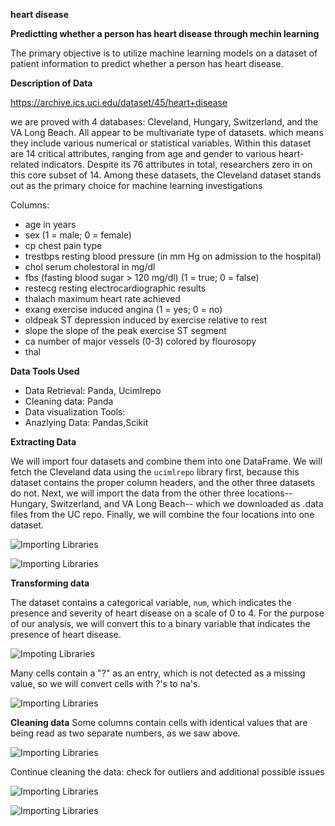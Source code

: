 **heart disease**

**Predictting whether a person has heart disease through mechin learning**

The primary objective is to utilize machine learning models on a dataset of patient information to predict whether a person has heart disease.

**Description of Data**

https://archive.ics.uci.edu/dataset/45/heart+disease

we are proved with 4 databases: Cleveland, Hungary, Switzerland, and the VA Long Beach. All appear to be multivariate type of datasets. which means they include various numerical or statistical variables. Within this dataset are 14 critical attributes, ranging from age and gender to various heart-related indicators. Despite its 76 attributes in total, researchers zero in on this core subset of 14. Among these datasets, the Cleveland dataset stands out as the primary choice for machine learning investigations

Columns:
- age in years
- sex (1 = male; 0 = female)
- cp chest pain type
- trestbps resting blood pressure (in mm Hg on admission to the hospital)
- chol serum cholestoral in mg/dl
- fbs (fasting blood sugar > 120 mg/dl) (1 = true; 0 = false)
- restecg resting electrocardiographic results
- thalach maximum heart rate achieved
- exang exercise induced angina (1 = yes; 0 = no)
- oldpeak ST depression induced by exercise relative to rest
- slope the slope of the peak exercise ST segment
- ca number of major vessels (0-3) colored by flourosopy
- thal

**Data Tools Used**
- Data Retrieval: Panda, Ucimlrepo
- Cleaning data: Panda
- Data visualization Tools:
- Anazlying Data: Pandas,Scikit

**Extracting Data**

We will import four datasets and combine them into one DataFrame. We will fetch the Cleveland data using the `ucimlrepo` library first, because this dataset contains the proper column headers, and the other three datasets do not. Next, we will import the data from the other three locations-- Hungary, Switzerland, and VA Long Beach-- which we downloaded as .data files from the UC repo. Finally, we will combine the four locations into one dataset.

![Importing Libraries](https://github.com/Simian12/Project_4/blob/main/images/Importing%20data.png?raw=true)

![Importing Libraries](https://github.com/Simian12/Project_4/blob/main/images/remaining%20imports.png?raw=true)


**Transforming data**

The dataset contains a categorical variable, `num`, which indicates the presence and severity of heart disease on a scale of 0 to 4. For the purpose of our analysis, we will convert this to a binary variable that indicates the presence of heart disease.

![Impoting Libraries](https://github.com/Simian12/Project_4/blob/main/images/Transform%20data%20.png?raw=true)
 

Many cells contain a "?" as an entry, which is not detected as a missing value, so we will convert cells with ?'s to na's.

![Importing Libraries](https://github.com/Simian12/Project_4/blob/main/images/converting%20.png?raw=true)

**Cleaning data**
Some columns contain cells with identical values that are being read as two separate numbers, as we saw above.

![Importing Libraries](https://github.com/Simian12/Project_4/blob/main/images/Cleaning%20data%20pt.2.png?raw=true)

Continue cleaning the data: check for outliers and additional possible issues

![Importing Libraries](https://github.com/Simian12/Project_4/blob/main/images/cleaning%20data%20pt%203.png?raw=true)

![Importing Libraries](https://github.com/Simian12/Project_4/blob/main/images/cleaning%20data%20pt%205.png?raw=true)
